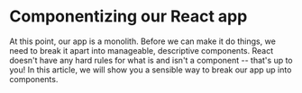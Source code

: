 # Componentizing our React app

At this point, our app is a monolith. Before we can make it do things, we need to break it apart into manageable, descriptive components. React doesn't have any hard rules for what is and isn't a component -- that's up to you! In this article, we will show you a sensible way to break our app up into components.